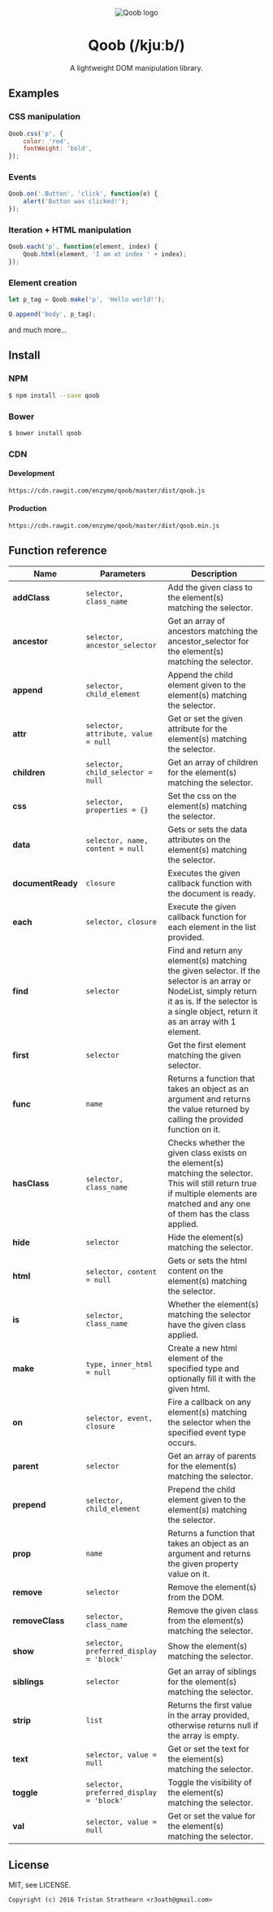<p align="center"><img src="https://cloud.githubusercontent.com/assets/2805249/18409938/3bc3fa0e-7798-11e6-81e4-c7e8e69bf90c.jpg" alt="Qoob logo"></p>
<h1 align="center">Qoob (/kjuːb/)</h1>
<p align="center">A lightweight DOM manipulation library.</p>

## Examples

### CSS manipulation
```javascript
Qoob.css('p', {
    color: 'red',
    fontWeight: 'bold',
});
```

### Events
```javascript
Qoob.on('.Button', 'click', function(e) {
    alert('Button was clicked!');
});
```

### Iteration + HTML manipulation
```javascript
Qoob.each('p', function(element, index) {
    Qoob.html(element, 'I am at index ' + index);
});
```

### Element creation
```javascript
let p_tag = Qoob.make('p', 'Hello world!');

Q.append('body', p_tag);
```

and much more...

## Install

### NPM
```bash
$ npm install --save qoob
```

### Bower
```bash
$ bower install qoob
```

### CDN
#### Development
```
https://cdn.rawgit.com/enzyme/qoob/master/dist/qoob.js
```
#### Production
```
https://cdn.rawgit.com/enzyme/qoob/master/dist/qoob.min.js
```

## Function reference

| Name | Parameters | Description |
| --- | --- | --- |
| **addClass** | `selector, class_name` | Add the given class to the element(s) matching the selector. |
| **ancestor** | `selector, ancestor_selector` | Get an array of ancestors matching the ancestor_selector for the element(s) matching the selector. |
| **append** | `selector, child_element` | Append the child element given to the element(s) matching the selector. |
| **attr** | `selector, attribute, value = null` | Get or set the given attribute for the element(s) matching the selector. |
| **children** | `selector, child_selector = null` | Get an array of children for the element(s) matching the selector. |
| **css** | `selector, properties = {}` | Set the css on the element(s) matching the selector. |
| **data** | `selector, name, content = null` | Gets or sets the data attributes on the element(s) matching the selector. |
| **documentReady** | `closure` | Executes the given callback function with the document is ready. |
| **each** | `selector, closure` | Execute the given callback function for each element in the list provided. |
| **find** | `selector` | Find and return any element(s) matching the given selector. If the selector is an array or NodeList, simply return it as is. If the selector is a single object, return it as an array with 1 element. |
| **first** | `selector` | Get the first element matching the given selector.|
| **func** | `name` | Returns a function that takes an object as an argument and returns the value returned by calling the provided function on it. |
| **hasClass** | `selector, class_name` | Checks whether the given class exists on the element(s) matching the selector. This will still return true if multiple elements are matched and any one of them has the class applied. |
| **hide** | `selector` | Hide the element(s) matching the selector. |
| **html** | `selector, content = null` | Gets or sets the html content on the element(s) matching the selector. |
| **is** | `selector, class_name` | Whether the element(s) matching the selector have the given class applied. |
| **make** | `type, inner_html = null` | Create a new html element of the specified type and optionally fill it with the given html. |
| **on** | `selector, event, closure` | Fire a callback on any element(s) matching the selector when the specified event type occurs. |
| **parent** | `selector` | Get an array of parents for the element(s) matching the selector. |
| **prepend** | `selector, child_element` | Prepend the child element given to the element(s) matching the selector. |
| **prop** | `name` | Returns a function that takes an object as an argument and returns the given property value on it. |
| **remove** | `selector` | Remove the element(s) from the DOM. |
| **removeClass** | `selector, class_name` | Remove the given class from the element(s) matching the selector. |
| **show** | `selector, preferred_display = 'block'` | Show the element(s) matching the selector. |
| **siblings** | `selector` | Get an array of siblings for the element(s) matching the selector. |
| **strip** | `list` | Returns the first value in the array provided, otherwise returns null if the array is empty. |
| **text** | `selector, value = null` | Get or set the text for the element(s) matching the selector. |
| **toggle** | `selector, preferred_display = 'block'` | Toggle the visibility of the element(s) matching the selector. |
| **val** | `selector, value = null` | Get or set the value for the element(s) matching the selector. |

## License

MIT, see LICENSE.

`Copyright (c) 2016 Tristan Strathearn <r3oath@gmail.com>`
